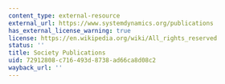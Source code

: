 ```yaml
---
content_type: external-resource
external_url: https://www.systemdynamics.org/publications
has_external_license_warning: true
license: https://en.wikipedia.org/wiki/All_rights_reserved
status: ''
title: Society Publications
uid: 72912808-c716-493d-8738-ad66ca8d08c2
wayback_url: ''
---
```

